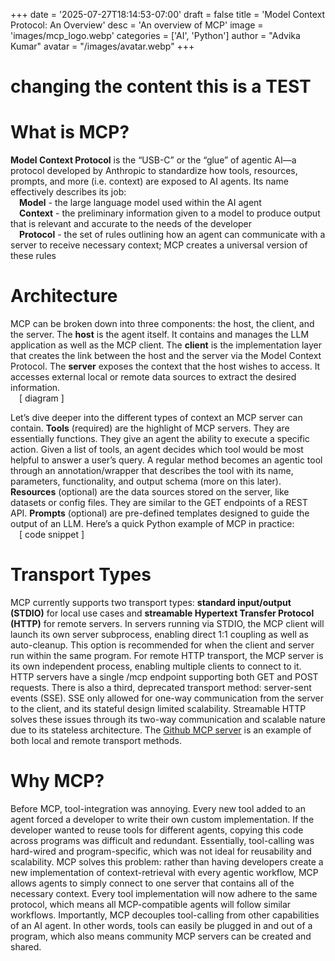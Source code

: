 +++
date = '2025-07-27T18:14:53-07:00'
draft = false
title = 'Model Context Protocol: An Overview'
desc = 'An overview of MCP'
image = 'images/mcp_logo.webp'
categories = ['AI', 'Python']
author = "Advika Kumar"
avatar = "/images/avatar.webp"
+++

# changing the content this is a TEST
# What is MCP?
**Model Context Protocol** is the “USB-C” or the “glue” of agentic AI—a protocol developed by Anthropic to standardize how tools, resources, prompts, and more (i.e. context) are exposed to AI agents. Its name effectively describes its job:  
&emsp;**Model** - the large language model used within the AI agent   
&emsp;**Context** - the preliminary information given to a model to produce output that is relevant and accurate to the needs of the developer    
&emsp;**Protocol** - the set of rules outlining how an agent can communicate with a server to receive necessary context; MCP creates a universal version of these rules    

# Architecture
MCP can be broken down into three components: the host, the client, and the server. The **host** is the agent itself. It contains and manages the LLM application as well as the MCP client. The **client** is the implementation layer that creates the link between the host and the server via the Model Context Protocol. The **server** exposes the context that the host wishes to access. It accesses external local or remote data sources to extract the desired information.     
&emsp;[ diagram ]    

Let’s dive deeper into the different types of context an MCP server can contain. **Tools** (required) are the highlight of MCP servers. They are essentially functions. They give an agent the ability to execute a specific action. Given a list of tools, an agent decides which tool would be most helpful to answer a user’s query. A regular method becomes an agentic tool through an annotation/wrapper that describes the tool with its name, parameters, functionality, and output schema (more on this later). **Resources** (optional) are the data sources stored on the server, like datasets or config files. They are similar to the GET endpoints of a REST API. **Prompts** (optional) are pre-defined templates designed to guide the output of an LLM. Here’s a quick Python example of MCP in practice:    
&emsp;[ code snippet ]    

# Transport Types
MCP currently supports two transport types: **standard input/output (STDIO)** for local use cases and **streamable Hypertext Transfer Protocol (HTTP)** for remote servers. In servers running via STDIO, the MCP client will launch its own server subprocess, enabling direct 1:1 coupling as well as auto-cleanup. This option is recommended for when the client and server run within the same program. For remote HTTP transport, the MCP server is its own independent process, enabling multiple clients to connect to it. HTTP servers have a single /mcp endpoint supporting both GET and POST requests. There is also a third, deprecated transport method: server-sent events (SSE). SSE only allowed for one-way communication from the server to the client, and its stateful design limited scalability. Streamable HTTP solves these issues through its two-way communication and scalable nature due to its stateless architecture. The [Github MCP server](https://github.com/github/github-mcp-server) is an example of both local and remote transport methods.     

# Why MCP?   
Before MCP, tool-integration was annoying. Every new tool added to an agent forced a developer to write their own custom implementation. If the developer wanted to reuse tools for different agents, copying this code across programs was difficult and redundant. Essentially, tool-calling was hard-wired and program-specific, which was not ideal for reusability and scalability. MCP solves this problem: rather than having developers create a new implementation of context-retrieval with every agentic workflow, MCP allows agents to simply connect to one server that contains all of the necessary context. Every tool implementation will now adhere to the same protocol, which means all MCP-compatible agents will follow similar workflows. Importantly, MCP decouples tool-calling from other capabilities of an AI agent. In other words, tools can easily be plugged in and out of a program, which also means community MCP servers can be created and shared.   